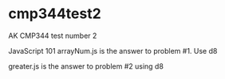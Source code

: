 # cmp344test2
AK CMP344 test number 2

JavaScript 101
arrayNum.js is the answer to problem #1. Use d8

greater.js is the answer to problem #2 using d8

